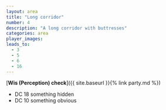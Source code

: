 ```yaml
---
layout: area
title: "Long corridor"
number: 4
description: "A long corridor with buttresses"
categories: area
player_images:
leads_to:
  - 3
  - 5
  - 6
  - 16
---
```



[**Wis (Perception) check**]({{ site.baseurl }}{% link party.md %})
* DC 18 something hidden
* DC 10 something obvious


